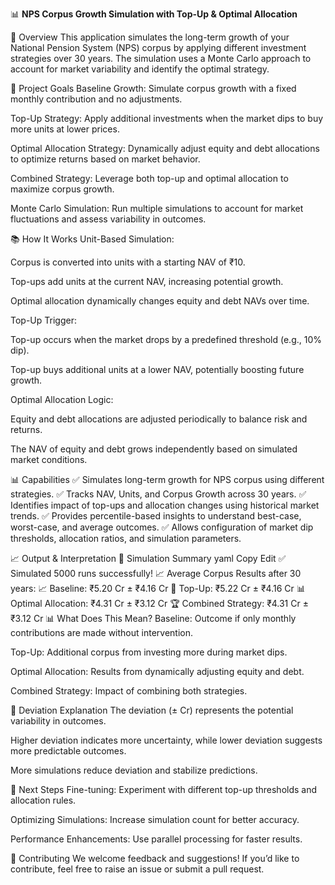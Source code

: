 📊 **NPS Corpus Growth Simulation with Top-Up & Optimal Allocation**

🚀 Overview
This application simulates the long-term growth of your National Pension System (NPS) corpus by applying different investment strategies over 30 years. The simulation uses a Monte Carlo approach to account for market variability and identify the optimal strategy.

🎯 Project Goals
Baseline Growth: Simulate corpus growth with a fixed monthly contribution and no adjustments.

Top-Up Strategy: Apply additional investments when the market dips to buy more units at lower prices.

Optimal Allocation Strategy: Dynamically adjust equity and debt allocations to optimize returns based on market behavior.

Combined Strategy: Leverage both top-up and optimal allocation to maximize corpus growth.

Monte Carlo Simulation: Run multiple simulations to account for market fluctuations and assess variability in outcomes.

📚 How It Works
Unit-Based Simulation:

Corpus is converted into units with a starting NAV of ₹10.

Top-ups add units at the current NAV, increasing potential growth.

Optimal allocation dynamically changes equity and debt NAVs over time.

Top-Up Trigger:

Top-up occurs when the market drops by a predefined threshold (e.g., 10% dip).

Top-up buys additional units at a lower NAV, potentially boosting future growth.

Optimal Allocation Logic:

Equity and debt allocations are adjusted periodically to balance risk and returns.

The NAV of equity and debt grows independently based on simulated market conditions.

📊 Capabilities
✅ Simulates long-term growth for NPS corpus using different strategies.
✅ Tracks NAV, Units, and Corpus Growth across 30 years.
✅ Identifies impact of top-ups and allocation changes using historical market trends.
✅ Provides percentile-based insights to understand best-case, worst-case, and average outcomes.
✅ Allows configuration of market dip thresholds, allocation ratios, and simulation parameters.

📈 Output & Interpretation
🎯 Simulation Summary
yaml
Copy
Edit
✅ Simulated 5000 runs successfully!
📈 Average Corpus Results after 30 years:
📈 Baseline: ₹5.20 Cr ± ₹4.16 Cr
💸 Top-Up: ₹5.22 Cr ± ₹4.16 Cr
📊 Optimal Allocation: ₹4.31 Cr ± ₹3.12 Cr
🏆 Combined Strategy: ₹4.31 Cr ± ₹3.12 Cr
📊 What Does This Mean?
Baseline: Outcome if only monthly contributions are made without intervention.

Top-Up: Additional corpus from investing more during market dips.

Optimal Allocation: Results from dynamically adjusting equity and debt.

Combined Strategy: Impact of combining both strategies.

📏 Deviation Explanation
The deviation (± Cr) represents the potential variability in outcomes.

Higher deviation indicates more uncertainty, while lower deviation suggests more predictable outcomes.

More simulations reduce deviation and stabilize predictions.

📢 Next Steps
Fine-tuning: Experiment with different top-up thresholds and allocation rules.

Optimizing Simulations: Increase simulation count for better accuracy.

Performance Enhancements: Use parallel processing for faster results.

🎁 Contributing
We welcome feedback and suggestions!
If you’d like to contribute, feel free to raise an issue or submit a pull request.

